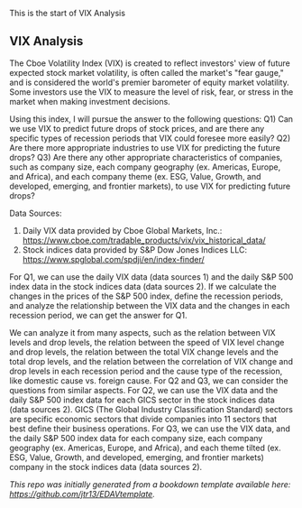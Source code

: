 This is the start of VIX Analysis

## VIX Analysis

The Cboe Volatility Index (VIX) is created to reflect investors' view of future expected stock market volatility, is often called the market's "fear gauge," and is considered the world's premier barometer of equity market volatility. Some investors use the VIX to measure the level of risk, fear, or stress in the market when making investment decisions. 

Using this index, I will pursue the answer to the following questions:
Q1) Can we use VIX to predict future drops of stock prices, and are there any specific types of recession periods that VIX could foresee more easily? 
Q2) Are there more appropriate industries to use VIX for predicting the future drops? 
Q3) Are there any other appropriate characteristics of companies, such as company size, each company geography (ex. Americas, Europe, and Africa), and each company theme (ex. ESG, Value, Growth, and developed, emerging, and frontier markets), to use VIX for predicting future drops?

Data Sources:
1. Daily VIX data provided by Cboe Global Markets, Inc.: https://www.cboe.com/tradable_products/vix/vix_historical_data/
2. Stock indices data provided by S&P Dow Jones Indices LLC: https://www.spglobal.com/spdji/en/index-finder/

For Q1, we can use the daily VIX data (data sources 1) and the daily S&P 500 index data in the stock indices data (data sources 2). If we calculate the changes in the prices of the S&P 500 index, define the recession periods, and analyze the relationship between the VIX data and the changes in each recession period, we can get the answer for Q1. 

We can analyze it from many aspects, such as the relation between VIX levels and drop levels, the relation between the speed of VIX level change and drop levels, the relation between the total VIX change levels and the total drop levels, and the relation between the correlation of VIX change and drop levels in each recession period and the cause type of the recession, like domestic cause vs. foreign cause. For Q2 and Q3, we can consider the questions from similar aspects. For Q2, we can use the VIX data and the daily S&P 500 index data for each GICS sector in the stock indices data (data sources 2). GICS (The Global Industry Classification Standard) sectors are specific economic sectors that divide companies into 11 sectors that best define their business operations. For Q3, we can use the VIX data, and the daily S&P 500 index data for each company size, each company geography (ex. Americas, Europe, and Africa), and each theme tilted (ex. ESG, Value, Growth, and developed, emerging, and frontier markets) company in the stock indices data (data sources 2).

*This repo was initially generated from a bookdown template available here: https://github.com/jtr13/EDAVtemplate.*	




